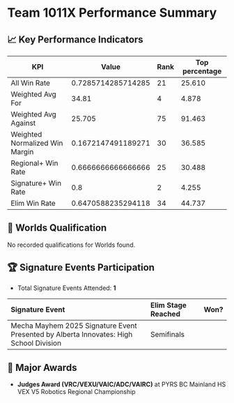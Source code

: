 # Team 1011X Performance Summary

## 📈 Key Performance Indicators
| KPI | Value | Rank | Top percentage |
| --- | ----- | ---- | ----- |
| All Win Rate | 0.7285714285714285 | 21 | 25.610 |
| Weighted Avg For | 34.81 | 4 | 4.878 |
| Weighted Avg Against | 25.705 | 75 | 91.463 |
| Weighted Normalized Win Margin | 0.1672147491189271 | 30 | 36.585 |
| Regional+ Win Rate | 0.6666666666666666 | 25 | 30.488 |
| Signature+ Win Rate | 0.8 | 2 | 4.255 |
| Elim Win Rate | 0.6470588235294118 | 34 | 44.737 |


## 🎯 Worlds Qualification
No recorded qualifications for Worlds found.

## 🏆 Signature Events Participation
- Total Signature Events Attended: **1**

| Signature Event | Elim Stage Reached | Won? |
|:----------------|:-------------------|:----|
| Mecha Mayhem 2025 Signature Event Presented by Alberta Innovates: High School Division | Semifinals |  |


## 🥇 Major Awards
- **Judges Award (VRC/VEXU/VAIC/ADC/VAIRC)** at PYRS BC Mainland HS VEX V5 Robotics Regional Championship

